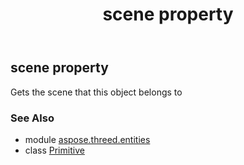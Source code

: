 ﻿---
title: scene property
second_title: Aspose.3D for Python via .NET API References
description: 
type: docs
weight: 170
url: /python-net/aspose.threed.entities/primitive/scene/
is_root: false
---

## scene property


Gets the scene that this object belongs to

### See Also
* module [aspose.threed.entities](../../)
* class [Primitive](/3d/python-net/aspose.threed.entities/primitive)
